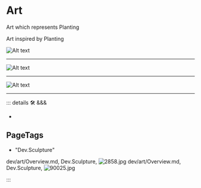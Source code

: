
# Art

Art which represents Planting

Art inspired by Planting

![Alt text](/art/CellularDecomposition.jpg)

---

![Alt text](/art/LegMotoOverlap.jpg)

---

![Alt text](/art/PeelStationFloor.jpg)

---

<!-- =================================================== -->
<!-- =================================================== -->
<!-- =================================================== -->
<!-- =================================================== -->
<!-- =================================================== -->
::: details 🛠 <dev>&&&</dev>



-



<h2>PageTags</h2>

- "Dev.Sculpture"

dev/art/Overview.md, <dev>Dev.Sculpture</dev>, ![2858.jpg](/PaperPhoto/2858.jpg)
dev/art/Overview.md, <dev>Dev.Sculpture</dev>, ![90025.jpg](/PaperPhoto/90025.jpg)

:::
